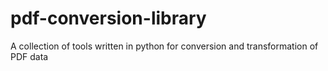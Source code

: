 # pdf-conversion-library
A collection of tools written in python for conversion and transformation of PDF data
